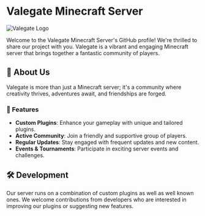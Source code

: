 # Valegate Minecraft Server

![Valegate Logo]([https://your-image-url-here.com/logo.png](https://i.imgur.com/wqJX6ot.png))

Welcome to the Valegate Minecraft Server's GitHub profile! We're thrilled to share our project with you. Valegate is a vibrant and engaging Minecraft server that brings together a fantastic community of players. 

## 🚀 About Us

Valegate is more than just a Minecraft server; it's a community where creativity thrives, adventures await, and friendships are forged.

### 🌟 Features

- **Custom Plugins**: Enhance your gameplay with unique and tailored plugins.
- **Active Community**: Join a friendly and supportive group of players.
- **Regular Updates**: Stay engaged with frequent updates and new content.
- **Events & Tournaments**: Participate in exciting server events and challenges.

## 🛠️ Development

Our server runs on a combination of custom plugins as well as well known ones. We welcome contributions from developers who are interested in improving our plugins or suggesting new features. 
